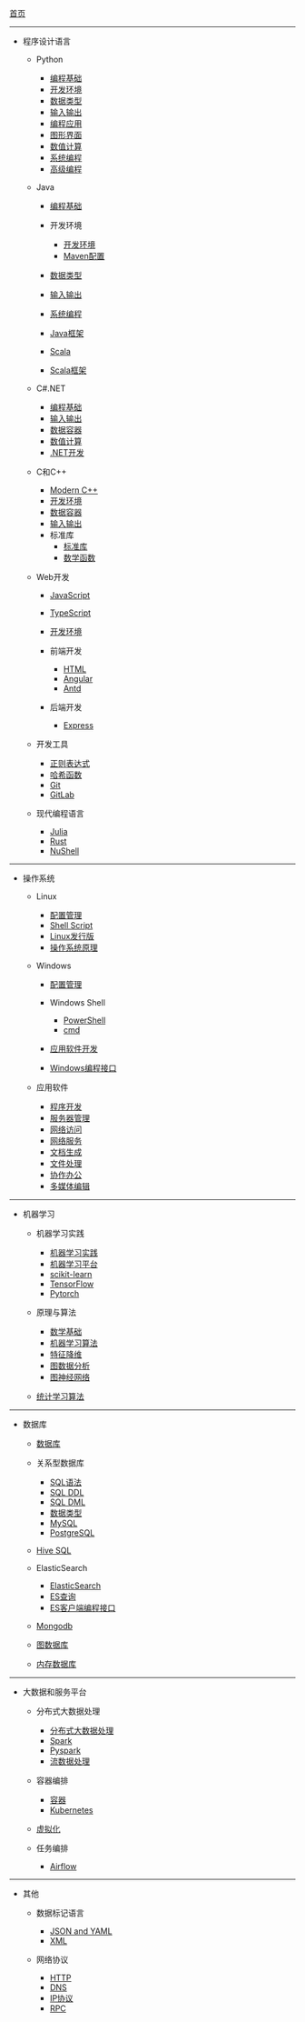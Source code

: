 [首页](/README.md)

<!-- Issue 1: relative path in sidebar changes its base path
     when the opening document changes.

     Fix: use absolute path for sidebar, only use relative path's in 
     documents.
  -->

<!-- Issue 4: Relative paths in HTML elements are not converted to 
     unified absolute URLs

     Fix: convert source to replace the relative path in embedded HTML elements.
-->

<!-- Issue 2: sidebar file should not contain headers, otherwise it these
     headers will be repeatedly added to the sub-nodes when `/_sidebar.md`
     is shared by all sub-folders.

     Fix: Do not write headers in `_sidebar.md`, instead, write 
     multi-level lists to reflect content hierarchy.
     -->

<!-- Issue 3: when used with `docsify-sidebar-collapse`, the link on 
     parent nodes is invalid. The click event triggers collapse/expand.

     Fix: no need to fix as this is the expected behavior.
    -->

<!-- Issue 5: footnote plugin coincide with regex pattern [^abc]. -->

<!-- Issue 6: highlight block ==...== does not work. -->
---

- 程序设计语言
  - Python
    - [编程基础](/Python/Python编程基础.md)
    - [开发环境](/Python/Python开发环境.md)
    - [数据类型](/Python/Python数据类型.md)
    - [输入输出](/Python/Python输入输出.md)
    - [编程应用](/Python/Python编程应用.md)
    - [图形界面](/Python/Python图形界面.md)
    - [数值计算](/Python/Python数值计算.md)
    - [系统编程](/Python/Python系统编程.md)
    - [高级编程](/Python/Python高级编程.md)

  - Java
    - [编程基础](/Java/Java编程基础.md)
    - 开发环境
      - [开发环境](/Java/Java开发环境.md)
      - [Maven配置](/Java/Maven%20POM.md)

    - [数据类型](/Java/Java数据类型.md)
    - [输入输出](/Java/Java输入输出.md)
    - [系统编程](/Java/Java系统编程.md)
    - [Java框架](/Java/JavaFrameworks.md)
    - [Scala](/Java/Scala.md)
    - [Scala框架](/Java/ScalaFrameworks.md)

  - C#.NET
    - [编程基础](/CSharp.NET/CSharp编程基础.md)
    - [输入输出](/CSharp.NET/CSharp输入输出.md)
    - [数据容器](/CSharp.NET/CSharp数据容器.md)
    - [数值计算](/CSharp.NET/CSharp数值计算.md)
    - [.NET开发](/CSharp.NET/dotnet开发.md)

  - C和C++
    - [Modern C++](/CC++/Modern%20C++.md)
    - [开发环境](/CC++/C++开发环境.md)
    - [数据容器](/CC++/C++容器.md)
    - [输入输出](/CC++/输入输出.md)
    - 标准库
      - [标准库](/CC++/标准库函数.md)
      - [数学函数](/CC++/数学函数.md)

  - Web开发
    - [JavaScript](/JavaScript/JavaScript.md)
    - [TypeScript](/JavaScript/TypeScript.md)
    - [开发环境](/JavaScript/JavaScript开发环境.md)
    - 前端开发
      - [HTML](/数据交换语言/HTML.md)
      - [Angular](/JavaScript/Angular.md)
      - [Antd](/JavaScript/AntdPro.md)

    - 后端开发
      - [Express](/JavaScript/Express.md)

  - 开发工具
    - [正则表达式](/笔记/正则表达式.md)
    - [哈希函数](/笔记/哈希函数.md)
    - [Git](/开发环境/git.md)
    - [GitLab](/开发环境/gitlab-cicd.md)

  - 现代编程语言
    - [Julia](/NewLang/Julia/Julia%20Language.md)
    - [Rust](/NewLang/Rust/rust.md)
    - [NuShell](/NewLang/Nushell.md)

---

- 操作系统
  - Linux
    - [配置管理](/Linux/Linux配置和管理.md)
    - [Shell Script](/Linux/Linux-Shell.md)
    - [Linux发行版](/Linux/Linux发行版.md)
    - [操作系统原理](/Linux/操作系统原理.md)

  - Windows
    - [配置管理](/Windows/Windows配置管理.md)
    - Windows Shell
      - [PowerShell](/Windows/Windows%20Shell.md)
      - [cmd](/Windows/cmd.md)

    - [应用软件开发](/Windows/Windows%20Applications.md)
    - [Windows编程接口](/Windows/Windows%20API.md)

  - 应用软件
    - [程序开发](/应用软件/程序开发软件.md)
    - [服务器管理](/应用软件/服务器管理软件.md)
    - [网络访问](/应用软件/网络访问软件.md)
    - [网络服务](/应用软件/网络服务软件.md)
    - [文档生成](/应用软件/文档生成软件.md)
    - [文件处理](/应用软件/文件处理软件.md)
    - [协作办公](/应用软件/协作办公软件.md)
    - [多媒体编辑](/应用软件/多媒体编辑软件.md)

---

- 机器学习
  - 机器学习实践
    - [机器学习实践](/机器学习/机器学习实践.md)
    - [机器学习平台](/机器学习/机器学习平台.md)
    - [scikit-learn](/机器学习/ScikitLearn.md)
    - [TensorFlow](/机器学习/TensorFlow.md)
    - [Pytorch](/机器学习/Pytorch.md)

  - 原理与算法
    - [数学基础](/机器学习/机器学习的数学基础.md)
    - [机器学习算法](/机器学习/机器学习算法.md)
    - [特征降维](/机器学习/DimensionalityReduction.md)
    - [图数据分析](/机器学习/图数据分析.md)
    - [图神经网络](/机器学习/图神经网络.md)

  - [统计学习算法](/机器学习/统计学习算法.md)

---

- 数据库
  - [数据库](/数据库/数据库简介.md)
  - 关系型数据库
    - [SQL语法](/数据库/SQL语法.md)
    - [SQL DDL](/数据库/SQL%20DDL.md)
    - [SQL DML](/数据库/SQL%20DML.md)
    - [数据类型](/数据库/SQL数据类型.md)
    - [MySQL](/数据库/MySQL.md)
    - [PostgreSQL](/数据库/PostgreSQL.md)

  - [Hive SQL](/数据库/HiveSQL.md)
  - ElasticSearch
    - [ElasticSearch](/数据库/Elasticsearch.md)
    - [ES查询](/数据库/Elasticsearch查询.md)
    - [ES客户端编程接口](/数据库/ElasticsearchAPI.md)

  - [Mongodb](/数据库/Mongodb.md)
  - [图数据库](/数据库/GraphDatabase.md)
  - [内存数据库](/数据库/MemoryCache.md)

---

- 大数据和服务平台
  - 分布式大数据处理
    - [分布式大数据处理](/服务器/分布式大数据处理.md)
    - [Spark](/服务器/Spark.md)
    - [Pyspark](/服务器/Spark%20Python%20API.md)
    - [流数据处理](/服务器/流数据处理.md)

  - 容器编排
    - [容器](/服务器/容器编排.md)
    - [Kubernetes](/服务器/Kubernetes.md)

  - [虚拟化](/服务器/虚拟化.md)
  - 任务编排
    - [Airflow](/服务器/Airflow.md)

---

- 其他
  - 数据标记语言
    - [JSON and YAML](/数据交换语言/JSON%20and%20YAML.md)
    - [XML](/数据交换语言/XML.md)

  - 网络协议
    - [HTTP](/Protocols/http.md)
    - [DNS](/Protocols/DNS.md)
    - [IP协议](/Protocols/Internet%20Protocol.md)
    - [RPC](/Protocols/RPC.md)

